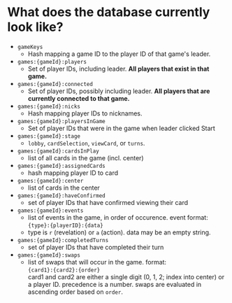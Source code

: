 What does the database currently look like?
===========================================

- `gameKeys`
    - Hash mapping a game ID to the player ID of that game's leader.
- `games:{gameId}:players`
    - Set of player IDs, including leader. **All players that exist in that game.**
- `games:{gameId}:connected`
    - Set of player IDs, possibly including leader. **All players that are currently connected to that game.**
- `games:{gameId}:nicks`
    - Hash mapping player IDs to nicknames.
- `games:{gameId}:playersInGame`
    - Set of player IDs that were in the game when leader clicked Start
- `games:{gameId}:stage`
    - `lobby`, `cardSelection`, `viewCard`, or `turns`.
- `games:{gameId}:cardsInPlay`
    - list of all cards in the game (incl. center)
- `games:{gameId}:assignedCards`
    - hash mapping player ID to card
- `games:{gameId}:center`
    - list of cards in the center
- `games:{gameId}:haveConfirmed`
    - set of player IDs that have confirmed viewing their card
- `games:{gameId}:events`
    - list of events in the game, in order of occurence. event format:  
        `{type}:{playerID}:{data}`
    - type is `r` (revelation) or `a` (action). data may be an empty string.
- `games:{gameId}:completedTurns`
    - set of player IDs that have completed their turn
- `games:{gameId}:swaps`
    - list of swaps that will occur in the game. format:  
        `{card1}:{card2}:{order}`  
        card1 and card2 are either a single digit (0, 1, 2; index into center) or a player ID. precedence is a number. swaps are evaluated in ascending order based on `order`.
